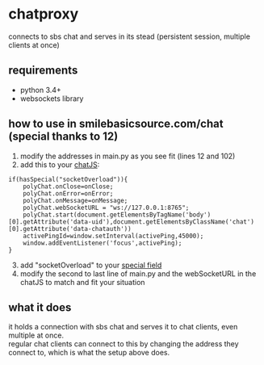 # chatproxy
connects to sbs chat and serves in its stead (persistent session, multiple clients at once)
## requirements
- python 3.4+
- websockets library
## how to use in smilebasicsource.com/chat (special thanks to 12)
 1. modify the addresses in main.py as you see fit (lines 12 and 102)
 2. add this to your [chatJS](https://smilebasicsource.com/editor?type=chat):
```
if(hasSpecial("socketOverload")){
    polyChat.onClose=onClose;
    polyChat.onError=onError;
    polyChat.onMessage=onMessage;
    polyChat.webSocketURL = "ws://127.0.0.1:8765";
    polyChat.start(document.getElementsByTagName('body')[0].getAttribute('data-uid'),document.getElementsByClassName('chat')[0].getAttribute('data-chatauth'))
    activePingId=window.setInterval(activePing,45000);
    window.addEventListener('focus',activePing);
}
```
 3. add "socketOverload" to your [special field](https://smilebasicsource.com/userhome)
 4. modify the second to last line of main.py and the webSocketURL in the chatJS to match and fit your situation
## what it does
it holds a connection with sbs chat and serves it to chat clients, even multiple at once.  
regular chat clients can connect to this by changing the address they connect to, which is what the setup above does.

